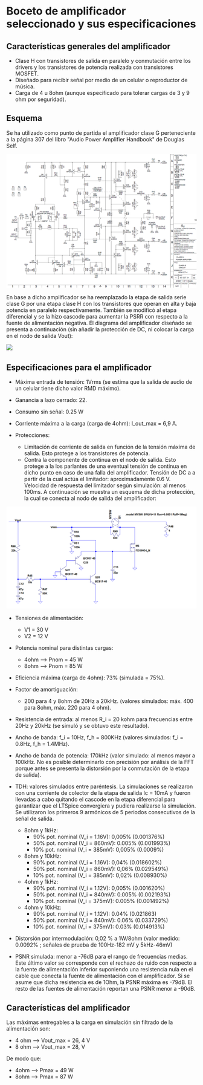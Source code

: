 # Boceto de amplificador seleccionado y sus especificaciones

## Características generales del amplificador
 - Clase H con transistores de salida en paralelo y conmutación entre los drivers y los transistores de potencia realizada con transistores MOSFET.
 - Diseñado para recibir señal por medio de un celular o reproductor de música.
 - Carga de 4 u 8ohm (aunque especificado para tolerar cargas de 3 y 9 ohm por seguridad).

## Esquema
Se ha utilizado como punto de partida el amplificador clase G perteneciente a la página 307 del libro "Audio Power Amplifier Handbook" de Douglas Self.

![](https://github.com/jpgoyret/tp-final-ruiz-goyret-DCE-FIUBA-1C2019/blob/develop/esquema_amplificador_clase_g_douglas_self.png)

En base a dicho amplificador se ha reemplazado la etapa de salida serie clase G por una etapa clase H con los transistores que operan en alta y baja potencia en paralelo respectivamente. También se modificó al etapa diferencial y se la hizo cascode para aumentar la PSRR con respecto a la fuente de alimentación negativa.  El diagrama del amplificador diseñado se presenta a continuación (sin añadir la protección de DC, ni colocar la carga en el nodo de salida Vout):

![](https://github.com/jpgoyret/tp-final-ruiz-goyret-DCE-FIUBA-1C2019/blob/develop/esquema_amplificador_sin_protección_DC.png)

## Especificaciones para el amplificador
 - Máxima entrada de tensión: 1Vrms (se estima que la salida de audio de un celular tiene dicho valor RMD máximo).

 - Ganancia a lazo cerrado: 22.

 - Consumo sin señal: 0.25 W

 - Corriente máxima a la carga (carga de 4ohm): I_out_max = 6,9 A.

 - Protecciones: 

      - Limitación de corriente de salida en función de la tensión máxima de salida. Esto protege a los transistores de potencia.
      - Contra la componente de continua en el nodo de salida. Esto protege a la los parlantes de una eventual tensión de continua en dicho punto en caso de una falla del amplificador. Tensión de DC a a partir de la cual actúa el limitador: aproximadamente 0.6 V. Velocidad de respuesta del limitador según simulación: al menos 100ms. A continuación se muestra un esquema de dicha protección, la cual se conecta al nodo de salida del amplificador:


![](https://github.com/jpgoyret/tp-final-ruiz-goyret-DCE-FIUBA-1C2019/blob/develop/esquema_proteccion_DC.png)

 - Tensiones de alimentación:
	- V1 = 30 V
	- V2 = 12 V
	
 - Potencia nominal para distintas cargas:
    - 4ohm --> Pnom = 45 W
    - 8ohm --> Pnom = 85 W
    
 - Eficiencia máxima (carga de 4ohm): 73% (simulada = 75%).

 - Factor de amortiguación: 
   
     - 200 para 4 y 8ohm de 20Hz a 20kHz. (valores simulados: máx. 400 para 8ohm, máx. 220 para 4 ohm).
     
 - Resistencia de entrada: al menos R_i = 20 kohm para frecuencias entre 20Hz y 20kHz (se simuló y se obtuvo este resultado).

 - Ancho de banda: f_i = 10Hz, f_h = 800KHz (valores simulados: f_i = 0.8Hz, f_h = 1.4MHz).

 - Ancho de banda de potencia: 170kHz  (valor simulado: al menos mayor a 100kHz. No es posible determinarlo con precisión por análisis de la FFT porque antes se presenta la distorsión por la conmutación de la etapa de salida).

 - TDH: valores simulados entre paréntesis. La simulaciones se realizaron con una corriente de colector de la etapa de salida Ic = 10mA y fueron llevadas a cabo quitando el cascode en la etapa diferencial para garantizar que el LTSpice convergiera y pudiera realizarse la simulación. Se utilizaron los primeros 9 armónicos de 5 periodos consecutivos de la señal de salida.
	- 8ohm y 1kHz:
	  - 90% pot. nominal (V_i = 1.16V): 0,005% (0.001376%)
	  - 50% pot. nominal (V_i = 860mV): 0.005% (0.001993%) 
	  - 10% pot. nominal (V_i = 385mV): 0,005% (0.0009%) 
	- 8ohm y 10kHz:
	  - 90% pot. nominal (V_i = 1.16V): 0,04% (0.018602%) 
	  - 50% pot. nominal (V_i = 860mV): 0,06% (0.029549%) 
	  - 10% pot. nominal (V_i = 385mV): 0,02% (0.008930%) 
	- 4ohm y 1kHz:
	  - 90% pot. nominal (V_i = 1.12V): 0,005% (0.001620%) 
	  - 50% pot. nominal (V_i = 840mV): 0.005% (0.002193%) 
	  - 10% pot. nominal (V_i = 375mV): 0.005% (0.001492%) 
	- 4ohm y 10kHz:
	  - 90% pot. nominal (V_i = 1.12V): 0.04% (0.021863) 
	  - 50% pot. nominal (V_i = 840mV): 0.06%  (0.033729%) 
	  - 10% pot. nominal (V_i = 375mV): 0.03%  (0.014913%)
	
 - Distorsión por intermodulación: 0,02 % a 1W/8ohm (valor medido: 0.0092% ; señales de prueba de 100Hz-182 mV y 5kHz-46mV)

 - PSNR simulada:  menor a -76dB para el rango de frecuencias medias. Este último valor se corresponde con el rechazo de ruido con respecto a la fuente de alimentación inferior suponiendo una resistencia nula en el cable que conecta la fuente de alimentación con el amplificador. Si se asume que dicha resistencia es de 1Ohm, la PSNR máxima es -79dB. El resto de las fuentes de alimentación reportan una PSNR menor a -90dB.

## Características del amplificador

Las máximas entregables a la carga en simulación sin filtrado de la alimentación son: 

- 4 ohm --> Vout_max = 26, 4 V
- 8 ohm --> Vout_max = 28, V 

De modo que:	

- 4ohm --> Pmax = 49 W
- 8ohm --> Pmax = 87 W	

